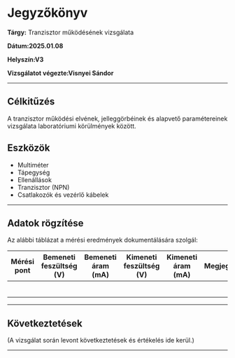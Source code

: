 # Jegyzőkönyv

**Tárgy:** Tranzisztor működésének vizsgálata

**Dátum:2025.01.08**

**Helyszín:V3**

**Vizsgálatot végezte:Visnyei Sándor** 

---

## Célkitűzés
A tranzisztor működési elvének, jelleggörbéinek és alapvető paramétereinek vizsgálata laboratóriumi körülmények között.

## Eszközök
- Multiméter
- Tápegység
- Ellenállások 
- Tranzisztor (NPN)
- Csatlakozók és vezérlő kábelek

---

## Adatok rögzítése
Az alábbi táblázat a mérési eredmények dokumentálására szolgál:

| Mérési pont | Bemeneti feszültség (V) | Bemeneti áram (mA) | Kimeneti feszültség (V) | Kimeneti áram (mA) | Megjegyzések |
|----------------|-------------------------|----------------------|--------------------------|---------------------|----------------|
|                |                         |                      |                          |                     |                |
|                |                         |                      |                          |                     |                |
|                |                         |                      |                          |                     |                |
|                |                         |                      |                          |                     |                |
|                |                         |                      |                          |                     |                |
|                |                         |                      |                          |                     |                |

---

## Következtetések

(A vizsgálat során levont következtetések és értékelés ide kerül.)

---
